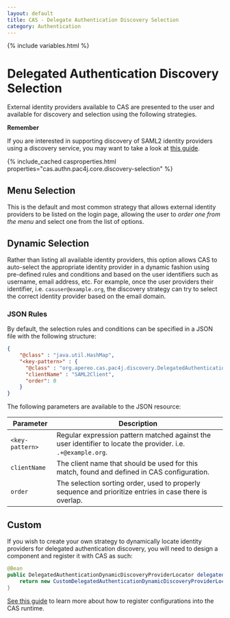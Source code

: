 ```yaml
---
layout: default
title: CAS - Delegate Authentication Discovery Selection
category: Authentication
---
```


{% include variables.html %}

# Delegated Authentication Discovery Selection

External identity providers available to CAS are presented to the user and available for discovery and selection
using the following strategies.

<div class="alert alert-info mt-3"><strong>Remember</strong><p>
If you are interested in supporting discovery of SAML2 identity providers using a discovery service,
you may want to take a look at <a href="Delegate-Authentication-SAML.html">this guide</a>.
</p></div>

{% include_cached casproperties.html properties="cas.authn.pac4j.core.discovery-selection" %}

## Menu Selection
     
This is the default and most common strategy that allows external identity providers to be listed on the login page, 
allowing the user to *order one from the menu* and select one from the list of options.

## Dynamic Selection
   
Rather than listing all available identity providers, this option allows CAS to auto-select the appropriate
identity provider in a dynamic fashion using pre-defined rules and conditions and 
based on the user identifiers such as username, email address, etc. For example, once the user providers 
their identifier, i.e. `casuser@example.org`, the discovery strategy can try to select the correct identity provider
based on the email domain.

### JSON Rules

By default, the selection rules and conditions can be specified in a JSON file with the following structure:

```json
{
    "@class" : "java.util.HashMap",
    "<key-pattern>" : {
      "@class" : "org.apereo.cas.pac4j.discovery.DelegatedAuthenticationDynamicDiscoveryProvider",
      "clientName" : "SAML2Client",
      "order": 0
    }
}
```

The following parameters are available to the JSON resource:

| Parameter       | Description                                                                                                   |
|-----------------|---------------------------------------------------------------------------------------------------------------|
| `<key-pattern>` | Regular expression pattern matched against the user identifier to locate the provider. i.e. `.+@example.org`. |
| `clientName`    | The client name that should be used for this match, found and defined in CAS configuration.                   |
| `order`         | The selection sorting order, used to properly sequence and prioritize entries in case there is overlap.       |

## Custom

If you wish to create your own strategy to dynamically locate identity providers for 
delegated authentication discovery, you will need to design a component and register it with CAS as such:

```java
@Bean
public DelegatedAuthenticationDynamicDiscoveryProviderLocator delegatedAuthenticationDynamicDiscoveryProviderLocator() {
    return new CustomDelegatedAuthenticationDynamicDiscoveryProviderLocator();
}
```

[See this guide](../configuration/Configuration-Management-Extensions.html) to learn more about
how to register configurations into the CAS runtime.
